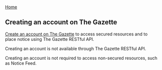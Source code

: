 [Home](../home.md)
## Creating an account on The Gazette

[Create an account on The Gazette](https://www.thegazette.co.uk/my-gazette/account?register=true) to access secured resources and to place notice using The Gazette RESTful API.

Creating an account is not available through The Gazette RESTful API.

Creating an account is not required to access non-secured resources, such as Notice Feed.